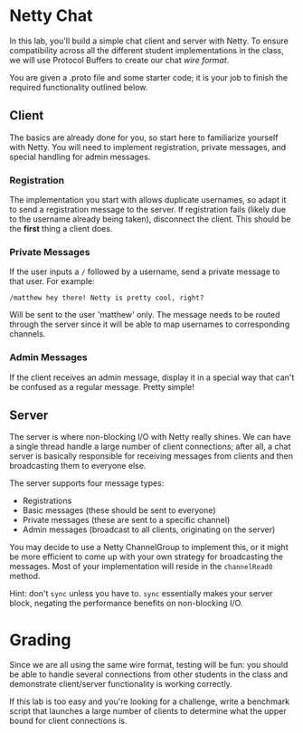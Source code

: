 # Netty Chat

In this lab, you'll build a simple chat client and server with Netty. To ensure 
compatibility across all the different student implementations in the class, we
will use Protocol Buffers to create our chat *wire format*.

You are given a .proto file and some starter code; it is your job to finish the
required functionality outlined below.


## Client

The basics are already done for you, so start here to familiarize yourself with
Netty. You will need to implement registration, private messages, and special 
handling for admin messages.

### Registration

The implementation you start with allows duplicate usernames, so adapt it to send
a registration message to the server. If registration fails (likely due to the
username already being taken), disconnect the client. This should be the **first**
thing a client does.

### Private Messages

If the user inputs a `/` followed by a username, send a private
message to that user. For example:

```
/matthew hey there! Netty is pretty cool, right?
```

Will be sent to the user 'matthew' only. The message needs to be routed through
the server since it will be able to map usernames to corresponding channels.

### Admin Messages

If the client receives an admin message, display it in a special way that can't
be confused as a regular message. Pretty simple!
  

## Server

The server is where non-blocking I/O with Netty really shines. We can have a
single thread handle a large number of client connections; after all, a chat
server is basically responsible for receiving messages from clients and then
broadcasting them to everyone else.

The server supports four message types:
* Registrations
* Basic messages (these should be sent to everyone)
* Private messages (these are sent to a specific channel)
* Admin messages (broadcast to all clients, originating on the server)

You may decide to use a Netty ChannelGroup to implement this, or it might be
more efficient to come up with your own strategy for broadcasting the
messages. Most of your implementation will reside in the `channelRead0`
method.

Hint: don't `sync` unless you have to. `sync` essentially makes your server
block, negating the performance benefits on non-blocking I/O.

# Grading

Since we are all using the same wire format, testing will be fun: you should
be able to handle several connections from other students in the class and
demonstrate client/server functionality is working correctly.

If this lab is too easy and you're looking for a challenge, write a benchmark
script that launches a large number of clients to determine what the upper
bound for client connections is.

